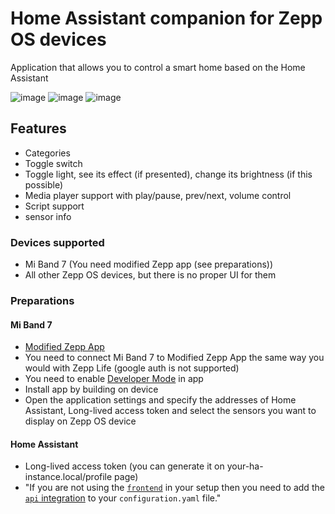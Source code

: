 # Home Assistant companion for Zepp OS devices
Application that allows you to control a smart home based on the Home Assistant

![image](images/1.png)  ![image](images/2.png) ![image](images/3.png)

## Features
- Categories
- Toggle switch
- Toggle light, see its effect (if presented), change its brightness (if this possible)
- Media player support with play/pause, prev/next, volume control
- Script support
- sensor info
  



### Devices supported
- Mi Band 7 (You need modified Zepp app (see preparations))
- All other Zepp OS devices, but there is no proper UI for them

### Preparations
#### Mi Band 7
- [Modified Zepp App](https://drive.google.com/file/d/1wx6Er1J462q55uaTOTWeS-IoBWQpkCrD/view?usp=drivesdk)
- You need to connect Mi Band 7 to Modified Zepp App the same way you would with Zepp Life (google auth is not  supported)
- You need to enable [Developer Mode](https://docs.zepp.com/docs/1.0/guides/tools/zepp-app/) in app
- Install app by building on device
- Open the application settings and specify the addresses of Home Assistant, Long-lived access token and select the sensors you want to display on Zepp OS device
#### Home Assistant
- Long-lived access token (you can generate it on your-ha-instance.local/profile page)
- "If you are not using the [`frontend`](https://www.home-assistant.io/integrations/frontend/) in your setup then you need to add the [`api` integration](https://www.home-assistant.io/integrations/api/) to your `configuration.yaml` file."
